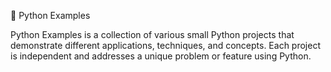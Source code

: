 🐍 Python Examples

Python Examples is a collection of various small Python projects that demonstrate different applications, techniques, and concepts. Each project is independent and addresses a unique problem or feature using Python.
